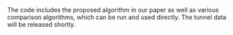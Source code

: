 The code includes the proposed algorithm in our paper as well as various comparison algorithms, which can be run and used directly.
The tunnel data will be released shortly.
